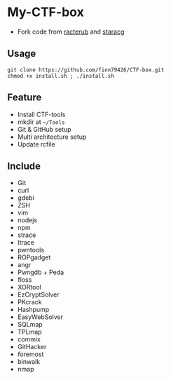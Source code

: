 # My-CTF-box

- Fork code from [racterub](https://github.com/racterub) and [staracg](https://github.com/staracg)

## Usage

```
git clone https://github.com/finn79426/CTF-box.git
chmod +x install.sh ; ./install.sh
```

## Feature

- Install CTF-tools
- mkdir at `~/Tools`
- Git & GitHub setup
- Multi architecture setup
- Update rcfile

## Include

- Git
- curl
- gdebi
- ZSH
- vim
- nodejs
- npm
- strace
- ltrace
- pwntools
- ROPgadget
- angr
- Pwngdb + Peda
- floss
- XORtool
- EzCryptSolver
- PKcrack
- Hashpump
- EasyWebSolver
- SQLmap
- TPLmap
- commix
- GitHacker
- foremost
- binwalk
- nmap




